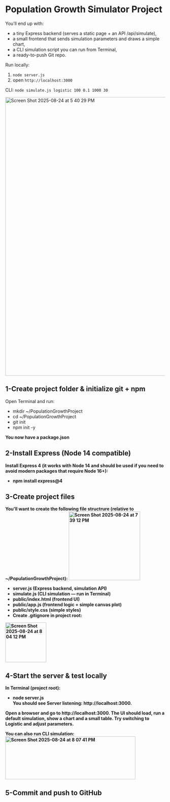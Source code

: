 # Population Growth Simulator Project
You’ll end up with:
- a tiny Express backend (serves a static page + an API /api/simulate),
- a small frontend that sends simulation parameters and draws a simple chart,
- a CLI simulation script you can run from Terminal,
- a ready-to-push Git repo. <br>

Run locally:
1. `node server.js`
2. open `http://localhost:3000`

CLI:
`node simulate.js logistic 100 0.1 1000 30`

<img width="695" height="876" alt="Screen Shot 2025-08-24 at 5 40 29 PM" src="https://github.com/user-attachments/assets/5a559fd0-2ae5-4bf6-874e-6d1e85a54ed8" />

## 1-Create project folder & initialize git + npm
Open Terminal and run:
- mkdir ~/PopulationGrowthProject
- cd ~/PopulationGrowthProject
- git init
- npm init -y <br>

<b>You now have a package.json

## 2-Install Express (Node 14 compatible)
Install Express 4 (it works with Node 14 and should be used if you need to avoid modern packages that require Node 16+):
- npm install express@4

## 3-Create project files
You'll want to create the following file structrure (relative to ~/PopulationGrowthProject):
<img width="225" height="216" alt="Screen Shot 2025-08-24 at 7 39 12 PM" src="https://github.com/user-attachments/assets/a23b69b3-7068-4dcb-8608-475a87afbbe5" />

- server.js (Express backend, simulation API)
- simulate.js (CLI simulation — run in Terminal)
- public/index.html (frontend UI)
- public/app.js (frontend logic + simple canvas plot)
- public/style.css (simple styles)
- Create .gitignore in project root:
<img width="129" height="125" alt="Screen Shot 2025-08-24 at 8 04 12 PM" src="https://github.com/user-attachments/assets/e32ad97c-49f0-4273-b3e5-addf495935ab" />

## 4-Start the server & test locally
In Terminal (project root):
- node server.js <br>
You should see Server listening: http://localhost:3000. 

Open a browser and go to http://localhost:3000. The UI should load, run a default simulation, show a chart and a small table. Try switching to Logistic and adjust parameters.

You can also run CLI simulation:
<img width="410" height="135" alt="Screen Shot 2025-08-24 at 8 07 41 PM" src="https://github.com/user-attachments/assets/fc61ff73-cd0f-4922-b599-e5e104552377" />

## 5-Commit and push to GitHub
